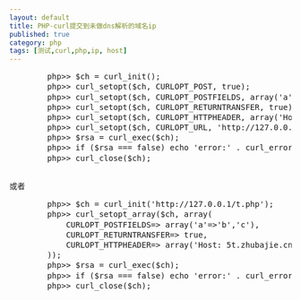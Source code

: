 ```yaml
---
layout: default
title: PHP-curl提交到未做dns解析的域名ip
published: true
category: php
tags: [测试,curl,php,ip, host]
---
```

<div id="detail" class="detail" style="line-height: 1.3;">
	<pre>
		php>> $ch = curl_init();
		php>> curl_setopt($ch, CURLOPT_POST, true);
		php>> curl_setopt($ch, CURLOPT_POSTFIELDS, array('a'=>'b','c'));
		php>> curl_setopt($ch, CURLOPT_RETURNTRANSFER, true);
		php>> curl_setopt($ch, CURLOPT_HTTPHEADER, array('Host: 5t.zhubajie.cn'));
		php>> curl_setopt($ch, CURLOPT_URL, 'http://127.0.0.1/t.php');
		php>> $rsa = curl_exec($ch);
		php>> if ($rsa === false) echo 'error:' . curl_error($ch) . ',code:' . curl_errno($ch);
		php>> curl_close($ch);
	</pre>
或者
	<pre>
		php>> $ch = curl_init('http://127.0.0.1/t.php');
		php>> curl_setopt_array($ch, array(
			CURLOPT_POSTFIELDS=> array('a'=>'b','c'),
			CURLOPT_RETURNTRANSFER=> true,
			CURLOPT_HTTPHEADER=> array('Host: 5t.zhubajie.cn')
		));
		php>> $rsa = curl_exec($ch);
		php>> if ($rsa === false) echo 'error:' . curl_error($ch) . ',code:' . curl_errno($ch);
		php>> curl_close($ch);
	</pre>
</div>